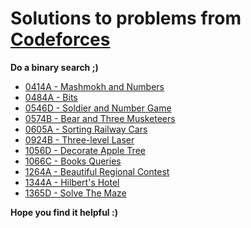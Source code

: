 # Solutions to problems from [Codeforces](https://codeforces.com/)

**Do a binary search ;)**

* [0414A - Mashmokh and Numbers](./CF_Solutions/0414A_Mashmokh_and_Numbers)
* [0484A - Bits](./CF_Solutions/0484_Bits)
* [0546D - Soldier and Number Game](./CF_Solutions/0546D_Soldier_and_Number_Game)
* [0574B - Bear and Three Musketeers](./CF_Solutions/0574B_Bear_and_Three_Musketeers)
* [0605A - Sorting Railway Cars](./CF_Solutions/0605A_Sorting_Railway_Cars)
* [0924B - Three-level Laser](./CF_Solutions/0924B_Three_level_Laser)
* [1056D - Decorate Apple Tree](./CF_Solutions/1056D_Decorate_Apple_Tree)
* [1066C - Books Queries](./CF_Solutions/1066C_Books_Queries)
* [1264A - Beautiful Regional Contest](./CF_Solutions/1264A_Beautiful_Regional_Contest)
* [1344A - Hilbert's Hotel](./CF_Solutions/1344A_Hilberts_Hotel)
* [1365D - Solve The Maze](./CF_Solutions/1365D_Solve_The_Maze)

**Hope you find it helpful :)**
